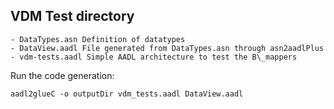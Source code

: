 VDM Test directory
------------------

    - DataTypes.asn Definition of datatypes
    - DataView.aadl File generated from DataTypes.asn through asn2aadlPlus
    - vdm-tests.aadl Simple AADL architecture to test the B\_mappers

Run the code generation:

`aadl2glueC -o outputDir vdm_tests.aadl DataView.aadl`



